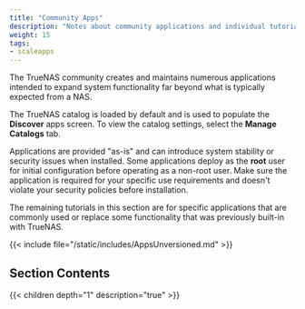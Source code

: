 ```yaml
---
title: "Community Apps"
description: "Notes about community applications and individual tutorials for applications."
weight: 15
tags:
- scaleapps
---
```



The TrueNAS community creates and maintains numerous applications intended to expand system functionality far beyond what is typically expected from a NAS.

The TrueNAS catalog is loaded by default and is used to populate the **Discover** apps screen.
To view the catalog settings, select the **Manage Catalogs** tab.

Applications are provided "as-is" and can introduce system stability or security issues when installed.
Some applications deploy as the **root** user for initial configuration before operating as a non-root user.
Make sure the application is required for your specific use requirements and doesn't violate your security policies before installation.

The remaining tutorials in this section are for specific applications that are commonly used or replace some functionality that was previously built-in with TrueNAS.

{{< include file="/static/includes/AppsUnversioned.md" >}}

## Section Contents

{{< children depth="1" description="true" >}}
